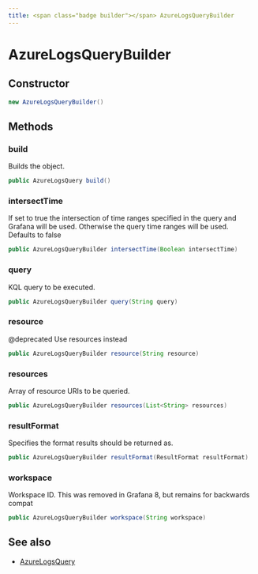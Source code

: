 ```yaml
---
title: <span class="badge builder"></span> AzureLogsQueryBuilder
---
```

# <span class="badge builder"></span> AzureLogsQueryBuilder

## Constructor

```java
new AzureLogsQueryBuilder()
```
## Methods

### <span class="badge object-method"></span> build

Builds the object.

```java
public AzureLogsQuery build()
```

### <span class="badge object-method"></span> intersectTime

If set to true the intersection of time ranges specified in the query and Grafana will be used. Otherwise the query time ranges will be used. Defaults to false

```java
public AzureLogsQueryBuilder intersectTime(Boolean intersectTime)
```

### <span class="badge object-method"></span> query

KQL query to be executed.

```java
public AzureLogsQueryBuilder query(String query)
```

### <span class="badge object-method"></span> resource

@deprecated Use resources instead

```java
public AzureLogsQueryBuilder resource(String resource)
```

### <span class="badge object-method"></span> resources

Array of resource URIs to be queried.

```java
public AzureLogsQueryBuilder resources(List<String> resources)
```

### <span class="badge object-method"></span> resultFormat

Specifies the format results should be returned as.

```java
public AzureLogsQueryBuilder resultFormat(ResultFormat resultFormat)
```

### <span class="badge object-method"></span> workspace

Workspace ID. This was removed in Grafana 8, but remains for backwards compat

```java
public AzureLogsQueryBuilder workspace(String workspace)
```

## See also

 * <span class="badge object-type-class"></span> [AzureLogsQuery](./object-AzureLogsQuery.md)
